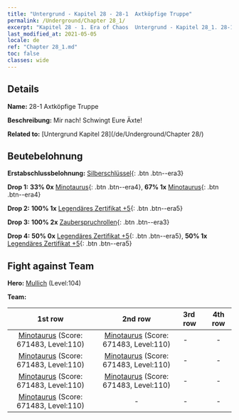 ```yaml
---
title: "Untergrund - Kapitel 28 - 28-1  Axtköpfige Truppe"
permalink: /Underground/Chapter 28_1/
excerpt: "Kapitel 28 - 1. Era of Chaos  Untergrund - Kapitel 28_1. 28-1  Axtköpfige Truppe"
last_modified_at: 2021-05-05
locale: de
ref: "Chapter 28_1.md"
toc: false
classes: wide
---
```


## Details

 **Name:** 28-1  Axtköpfige Truppe

 **Beschreibung:**       Mir nach! Schwingt Eure Äxte!

 **Related to:** [Untergrund Kapitel 28](/de/Underground/Chapter 28/)

## Beutebelohnung

 **Erstabschlussbelohnung:** [Silberschlüssel](/ItemsDE/con_693/){: .btn .btn--era3}

 **Drop 1:** **33% 0x** [Minotaurus](/ItemsDE/unt_248/){: .btn .btn--era4}, **67% 1x** [Minotaurus](/ItemsDE/unt_248/){: .btn .btn--era4}

 **Drop 2:** **100% 1x** [Legendäres Zertifikat +5](/ItemsDE/mat_102/){: .btn .btn--era5}

 **Drop 3:** **100% 2x** [Zauberspruchrollen](/ItemsDE/con_694/){: .btn .btn--era3}

 **Drop 4:** **50% 0x** [Legendäres Zertifikat +5](/ItemsDE/mat_102/){: .btn .btn--era5}, **50% 1x** [Legendäres Zertifikat +5](/ItemsDE/mat_102/){: .btn .btn--era5}


## Fight against Team
 **Hero:** [Mullich](/de/heroes/Mullich/) (Level:104)

 **Team:**


  | 1st row | 2nd row | 3rd row | 4th row |
  |:----:|:----:|:----|:----:|
  | [Minotaurus](/de/units/Minotaur/) (Score: 671483, Level:110)  | [Minotaurus](/de/units/Minotaur/) (Score: 671483, Level:110)  | - | - |
  | [Minotaurus](/de/units/Minotaur/) (Score: 671483, Level:110)  | [Minotaurus](/de/units/Minotaur/) (Score: 671483, Level:110)  | - | - |
  | [Minotaurus](/de/units/Minotaur/) (Score: 671483, Level:110)  | [Minotaurus](/de/units/Minotaur/) (Score: 671483, Level:110)  | - | - |
  | [Minotaurus](/de/units/Minotaur/) (Score: 671483, Level:110)  | - | - | - |


